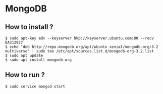 # MongoDB

## How to install ?
```
$ sudo apt-key adv --keyserver hkp://keyserver.ubuntu.com:80 --recv EA312927
$ echo "deb http://repo.mongodb.org/apt/ubuntu xenial/mongodb-org/3.2 multiverse" | sudo tee /etc/apt/sources.list.d/mongodb-org-3.2.list
$ sudo apt update
$ sudo apt install mongodb-org
```

## How to run ?
```
$ sudo service mongod start
```

